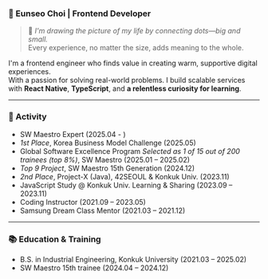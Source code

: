 


### 🫧 Eunseo Choi | Frontend Developer
> 🎨 *I'm drawing the picture of my life by connecting dots—big and small.*  
> Every experience, no matter the size, adds meaning to the whole.

I'm a frontend engineer who finds value in creating warm, supportive digital experiences.  
With a passion for solving real-world problems. 
I build scalable services with **React Native**, **TypeScript**, and **a relentless curiosity for learning**.

---

### 🙌 Activity

- SW Maestro Expert (2025.04 - ) 
- *1st Place*, Korea Business Model Challenge (2025.05)
- Global Software Excellence Program *Selected as 1 of 15 out of 200 trainees (top 8%)*, SW Maestro (2025.01 – 2025.02) 
- *Top 9 Project*, SW Maestro 15th Generation (2024.12)  
- *2nd Place*, Project-X (Java), 42SEOUL & Konkuk Univ. (2023.11)
- JavaScript Study @ Konkuk Univ. Learning & Sharing (2023.09 – 2023.11)
- Coding Instructor (2021.09 – 2023.05)  
- Samsung Dream Class Mentor (2021.03 – 2021.12)


---

### 📚 Education & Training
- B.S. in Industrial Engineering, Konkuk University (2021.03 – 2025.02)  
- SW Maestro 15th trainee (2024.04 – 2024.12)  





<!--
**ceunnseo/ceunnseo** is a ✨ _special_ ✨ repository because its `README.md` (this file) appears on your GitHub profile.

Here are some ideas to get you started:

- 🔭 I’m currently working on ...
- 🌱 I’m currently learning ...
- 👯 I’m looking to collaborate on ...
- 🤔 I’m looking for help with ...
- 💬 Ask me about ...
- 📫 How to reach me: ...
- 😄 Pronouns: ...
- ⚡ Fun fact: ...
-->
